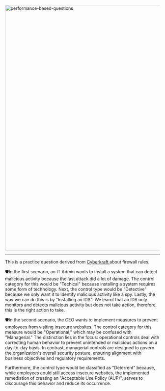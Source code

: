<img src="/PBQ/pbq3.jpeg" alt="performance-based-questions" width="800px">

<hr>

<p>
    This is a practice question derived from <a href="https://www.youtube.com/watch?v=ODrEjR-DsR0&list=PLTWRAc3irpxFC85HVVfJVEaWp2_P1II9s"> Cyberkraft </a> about firewall rules. 
</p>

<p>
    🛡️In the first scenario, an IT Admin wants to install a system that can detect malicious activity because the last attack did a lot of damage. The control category for this would be "Techical" because installing a system requires some form of technology. Next, the control type would be "Detective" because we only want it to identify malicious activity like a spy. Lastly, the way we can do this is by "Installing an IDS". We learnt that an IDS only monitors and detects malicious activity but does not take action, therefore, this is the right action to take. 
</p>
<p>
    🛡️In the second scenario, the CEO wants to implement measures to prevent employees from visiting insecure websites. The control category for this measure would be "Operational," which may be confused with "Managerial." The distinction lies in the focus: operational controls deal with correcting human behavior to prevent unintended or malicious actions on a day-to-day basis. In contrast, managerial controls are designed to govern the organization's overall security posture, ensuring alignment with business objectives and regulatory requirements. 
</p>
<p> 
    Furthermore, the control type would be classified as "Deterrent" because, while employees could still access insecure websites, the implemented remediation of creating an "Acceptable Use Policy (AUP)", serves to discourage this behavior and reduce its occurrence.
</p>